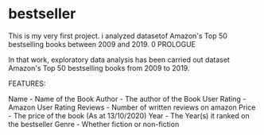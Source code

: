 # bestseller
This is my very first project. i analyzed datasetof Amazon's Top 50 bestselling books between 2009 and 2019.
0 PROLOGUE

In that work, exploratory data analysis has been carried out dataset Amazon's Top 50 bestselling books from 2009 to 2019.

FEATURES:

Name - Name of the Book
Author - The author of the Book
User Rating - Amazon User Rating
Reviews - Number of written reviews on amazon
Price - The price of the book (As at 13/10/2020)
Year - The Year(s) it ranked on the bestseller
Genre - Whether fiction or non-fiction
